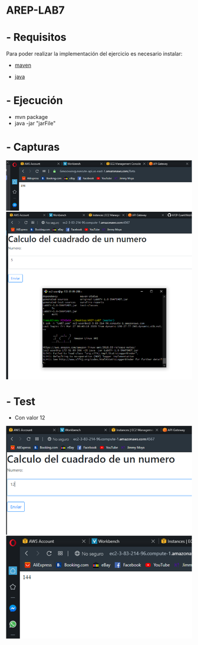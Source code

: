 # AREP-LAB7

# - Requisitos
  Para poder realizar la implementación del ejercicio es necesario instalar:
 * [maven]

 * [java]
 
# - Ejecución
  - mvn package
  - java -jar "jarFile"
  
# - Capturas

![](images/1.PNG)
![](images/2.PNG)

# - Test

  - Con valor 12

![](images/3.PNG)
![](images/4.PNG)
  

[maven]: <https://maven.apache.org/>
[java]: <https://www.java.com/es/download/>
